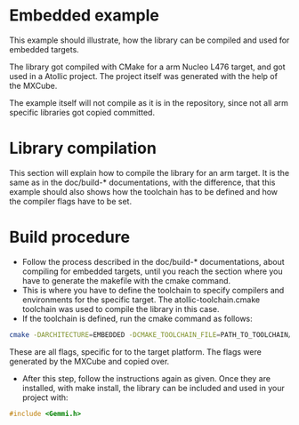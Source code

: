 # Embedded example
This example should illustrate, how the library can be compiled and used for embedded targets.

The library got compiled with CMake for a arm Nucleo L476 target, and got used in a Atollic project.
The project itself was generated with the help of the MXCube.

The example itself will not compile as it is in the repository, since not all arm specific libraries got copied committed.
# Library compilation
This section will explain how to compile the library for an arm target.
It is the same as in the doc/build-\* documentations, with the difference, that this example should also shows how the toolchain has to be defined and how the compiler flags have to be set.
# Build procedure
- Follow the process described in the doc/build-\* documentations, about compiling for embedded targets, until you reach the section where you have to generate the makefile with the cmake command.
- This is where you have to define the toolchain to specify compilers and environments for the specific target. The atollic-toolchain.cmake toolchain was used to compile the library in this case.
- If the toolchain is defined, run the cmake command as follows:
```bash
cmake -DARCHITECTURE=EMBEDDED -DCMAKE_TOOLCHAIN_FILE=PATH_TO_TOOLCHAIN/atollic-toolchain.cmake  -DCMAKE_C_FLAGS="-mcpu=cortex-m4 -Wall -fdata-sections -ffunction-sections -DUSE_HAL_DRIVER -DSTM32L476xx -mthumb -mfpu=fpv4-sp-d16 -mfloat-abi=hard" ..
```
These are all flags, specific for to the target platform. The flags were generated by the MXCube and copied over.

- After this step, follow the instructions again as given. Once they are installed, with make install, the library can be included and used in your project with:
```c
#include <Gemmi.h>
```
